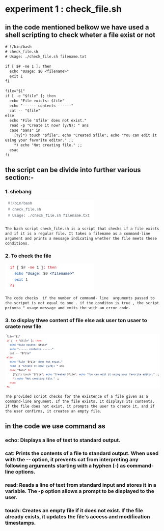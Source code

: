 # experiment 1 : check_file.sh

## in the code mentioned belkow we have used a shell scripting to check wheter a file exist or not 
```
# !/bin/bash
# check_file.sh
# Usage: ./check_file.sh filename.txt

if [ $# -ne 1 ]; then
  echo "Usage: $0 <filename>"
  exit 1
fi

file="$1"
if [ -e "$file" ]; then
  echo "File exists: $file"
  echo "------ contents ------"
  cat -- "$file"
else
  echo "File '$file' does not exist."
  read -p "Create it now? (y/N): " ans
  case "$ans" in
    [Yy]*) touch "$file"; echo "Created $file"; echo "You can edit it using your favorite editor." ;;
    *) echo "Not creating file." ;;
  esac
fi
```
## the script can be divide into further various section:-
### 1. shebang


![images](./photos%20of%20%20exp%201/1.png)
```
The bash script check_file.sh is a script that checks if a file exists and if it is a regular file. It takes a filename as a command-line argument and prints a message indicating whether the file meets these conditions.
```

 ### 2. To check the file 

![images](./photos%20of%20%20exp%201/2.png)
```
The code checks  if the number of command- line  arguments passed to the scripot is not equal to one . if the conditon is true , the script  prinmta " usage message and exits the with an error code. 
```
### 3.  to display thwe content of file else ask user ton usaer to craete new file

![images](./photos%20of%20%20exp%201/k.png)

```
The provided script checks for the existence of a file given as a command-line argument. If the file exists, it displays its contents. If the file does not exist, it prompts the user to create it, and if the user confirms, it creates an empty file.
```

## in the code we use command as 

### echo: Displays a line of text to standard output.

### cat: Prints the contents of a file to standard output. When used with the -- option, it prevents cat from interpreting any following arguments starting with a hyphen (-) as command-line options.

### read: Reads a line of text from standard input and stores it in a variable. The -p option allows a prompt to be displayed to the user.

### touch: Creates an empty file if it does not exist. If the file already exists, it updates the file's access and modification timestamps.  